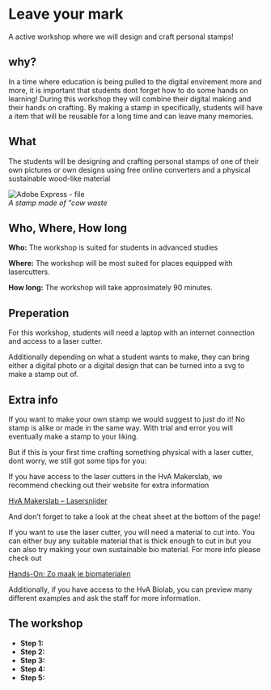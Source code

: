# Leave your mark
A active workshop where we will design and craft personal stamps!

## why?
In a time where education is being pulled to the digital envirement more and more, it is important that students dont forget how to do some hands on learning! During this workshop they will combine their digital making and their hands on crafting. By making a stamp in specifically, students will have a item that will be reusable for a long time and can leave many memories.

## What
The students will be designing and crafting personal stamps of one of their own pictures or own designs using free online converters and a physical sustainable wood-like material

![Adobe Express - file](https://github.com/user-attachments/assets/fb546f3d-9f8d-4114-bc01-3a82ab951883)  
*A stamp made of "cow waste*

## Who, Where, How long

**Who:** The workshop is suited for students in advanced studies

**Where:** The workshop will be most suited for places equipped with lasercutters.

**How long:** The workshop will take approximately 90 minutes.

## Preperation
For this workshop, students will need a laptop with an internet connection and access to a laser cutter.

Additionally depending on what a student wants to make, they can bring either a digital photo or a digital design that can be turned into a svg to make a stamp out of.

## Extra info
If you want to make your own stamp we would suggest to just do it! No stamp is alike or made in the same way. With trial and error you will eventually make a stamp to your liking.

But if this is your first time crafting something physical with a laser cutter, dont worry, we still got some tips for you:

If you have access to the laser cutters in the HvA Makerslab, we recommend checking out their website for extra information

[HvA Makerslab – Lasersnijder](https://www.hva.nl/samenwerken/labs/makerslab/lasersnijder)

And don’t forget to take a look at the cheat sheet at the bottom of the page!

If you want to use the laser cutter, you will need a material to cut into. You can either buy any suitable material that is thick enough to cut in but you can also try making your own sustainable bio material. For more info please check out 

[Hands-On: Zo maak je biomaterialen](https://www.nike.com/be/a/hands-on-zo-maak-je-biomaterialen)

Additionally, if you have access to the HvA Biolab, you can preview many different  examples and ask the staff for more information.

## The workshop
- **Step 1:**
- **Step 2:**
- **Step 3:**
- **Step 4:**
- **Step 5:**
